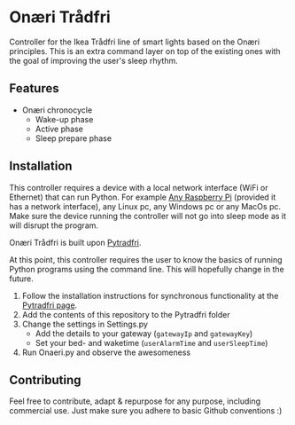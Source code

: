 # Onæri Trådfri

Controller for the Ikea Trådfri line of smart lights based on the Onæri principles. This is an extra command layer on top of the existing ones with the goal of improving the user's sleep rhythm. 

## Features

- Onæri chronocycle
  - Wake-up phase
  - Active phase
  - Sleep prepare phase

## Installation

This controller requires a device with a local network interface (WiFi or Ethernet) that can run Python. For example [Any Raspberry Pi](https://www.raspberrypi.org/products/) (provided it has a network interface), any Linux pc, any Windows pc or any MacOs pc. Make sure the device running the controller will not go into sleep mode as it will disrupt the program.

Onæri Trådfri is built upon [Pytradfri](https://github.com/ggravlingen/pytradfri). 

At this point, this controller requires the user to know the basics of running Python programs using the command line. This will hopefully change in the future.

1. Follow the installation instructions for synchronous functionality at the [Pytradfri page](https://github.com/ggravlingen/pytradfri).
2. Add the contents of this repository to the Pytradfri folder
3. Change the settings in Settings.py
   - Add the details to your gateway (`gatewayIp` and `gatewayKey`)
   - Set your bed- and waketime (`userAlarmTime` and `userSleepTime`)
4. Run Onaeri.py and observe the awesomeness

## Contributing
Feel free to contribute, adapt & repurpose for any purpose, including commercial use. Just make sure you adhere to basic Github conventions :)
